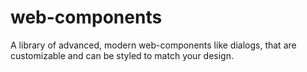 # web-components
A library of advanced, modern web-components like dialogs, that are customizable and can be styled to match your design.
